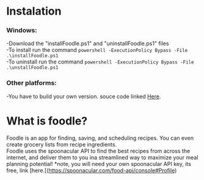 # Instalation
### Windows:  
  -Download the "installFoodle.ps1" and "uninstallFoodle.ps1" files  
  -To install run the command `powershell -ExecutionPolicy Bypass -File .\installFoodle.ps1`  
  -To uninstall run the command `powershell -ExecutionPolicy Bypass -File .\unstallFoodle.ps1`
    
### Other platforms:  
  
   -You have to build your own version. souce code linked [Here](https://github.com/jake-kolk/CPT_S322.Project).  

 # What is foodle?  
  Foodle is an app for finding, saving, and scheduling recipes. You can even  create grocery lists from recipe ingredients.   
  Foodle uses the spoonacular API to find the best recipes from across the internet, and deliver them to you ina streamlined way to maximize your meal planning potential! *note, you will need your own spoonacular API key, its free, link [here.[(https://spoonacular.com/food-api/console#Profile)
